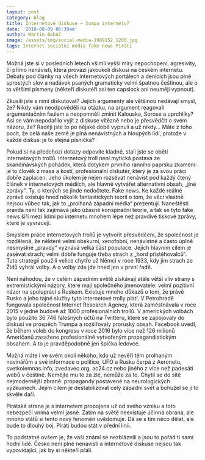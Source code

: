 ```yaml
---
layout: post
category: blog
title: Internetové diskuse – žumpa internetu?
date: '2018-08-09 06:39am'
author: Martin Boháč
image: /assets/img/social-media-1989152_1280.jpg
tags: Internet sociální média fake news Piráti
---
```

Možná jste si v posledních letech všimli vyšší míry nepochopení, agresivity, či přímo nenávisti, která provází jakoukoli diskusi na českém internetu. Debaty pod články na všech internetových portálech a denících jsou plné sprostých slov a nadávek psaných gramaticky velmi špatnou češtinou, ale o to většími písmeny (někteří diskutéři asi ten capslock ani neumějí vypnout).

Zkusili jste s nimi diskutovat? Jejich argumenty ale většinou nedávají smysl, že? Nikdy vám neodpověděli na otázku, na argument reagovali argumentačním faulem a neopomněli zmínit Kalouska, Sorose a uprchlíky? Asi se vám nepodařilo vyjít z diskuse vítězně nebo je přesvědčit o svém názoru, že? Raději jste to po nějaké době vypnuli a už nikdy… Máte z toho pocit, že celá naše země je plná nenávistných a hloupých lidí, protože v každé diskusi je to stejná písnička?

Pokud si na předchozí dotazy odpovíte kladně, stali jste se obětí internetových trollů. Internetový troll není mytická postava ze skandinávských pohádek, která dotykem prvního ranního paprsku zkamení: je to člověk z masa a kostí, profesionální diskutér, který je za svou práci dobře zaplacen. Jeho úkolem je nejen rozsévat nenávist pod každý čtený článek v internetových médiích, ale hlavně vytvářet alternativní obsah, „jiné zprávy“. Ty, o kterých se jinde nedočtete. Fake news. Ke každé reálné zprávě existuje hned několik fantastických teorií o tom, že věci vlastně nejsou vůbec tak, jak to „prolhaná západní média“ prezentují. Naneštěstí pravda není tak zajímavá jako úžasné konspirační teorie, a tak se tyto fake news šíří mezi lidmi po internetu mnohem lépe než pravdivé tiskové zprávy, které je vyvracejí.

Smyslem práce internetových trollů je vytvořit přesvědčení, že společnost je rozdělená, že některé velmi obskurní, xenofobní, nenávistné a často úplně nesmyslné „pravdy“ vyznává velká část populace. Jejich hlavním cílem je zasévat strach; velmi dobře funguje třeba strach z „hord přistěhovalců“. Tuto strategii použili velice chytře už Němci v roce 1933, kdy jim strach ze Židů vyhrál volby. A o volby zde jde hned jen v první řadě.

Není náhodou, že v celém západním světě získávají stále větší vliv strany s extremistickými názory, které mají společného jmenovatele: velmi pozitivní názor na spolupráci s Ruskem. Existuje mnoho důkazů o tom, že právě Rusko a jeho tajné služby tyto internetové trolly platí. V Petrohradě fungovala společnost Internet Research Agency, která zaměstnávala v roce 2015 v jedné budově až 1000 profesionálních trollů. V amerických volbách bylo použito 36 746 falešných účtů na Twitteru, které se zapojovaly do diskusí ve prospěch Trumpa a rozšiřovaly proruský obsah. Facebook uvedl, že během voleb do kongresu v roce 2016 bylo více než 126 milionů Američanů zasaženo profesionálně vytvořeným propagandistickým obsahem. A to je pravděpodobně jen špička ledovce. 

Možná máte i ve svém okolí někoho, kdo už nevěří těm prolhaným novinářům a své informace o politice, UFO a Rusku čerpá z Aeronetu, svetkolemnas.info, zvedavec.org, ac24.cz nebo jiného z více než padesáti webů v češtině. Nemějte mu to za zlé, nemůže za to. Chytil se do sítě nejmodernější zbraně: propagandy postavené na neurologických výzkumech. Jejím cílem je destabilizovat celý západní svět a bohužel se jí to skvěle daří.

Pirátská strana je s internetem propojena už od svého vzniku a toto nebezpečí vnímá velmi jasně. Zatím na světě neexistuje účinná obrana, ale mnoho států si tento nový fenomén uvědomuje. Dá se s tím něco dělat, ale bude to dlouhý boj. Piráti budou stát v přední linii.

To podstatné ovšem je, že vaši známí se nezbláznili a jsou to pořád ti samí hodní lidé. Česko není plné nenávisti a internetové diskuse nejsou tak vypovídající, jak by si někteří přáli.
